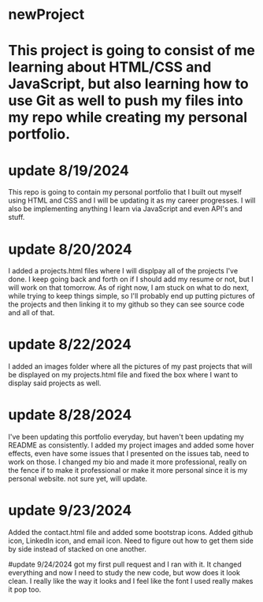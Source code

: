 # newProject

# This project is going to consist of me learning about HTML/CSS and JavaScript, but also learning how to use Git as well to push my files into my repo while creating my personal portfolio.

# update 8/19/2024
This repo is going to contain my personal portfolio that I built out myself using HTML and CSS and I will be updating it as my career progresses. I will also be implementing anything I learn via JavaScript and even API's and stuff.

# update 8/20/2024
I added a projects.html files where I will displpay all of the projects I've done. I keep going back and forth on if I should add my resume or not, but I will work on that tomorrow. As of right now, I am stuck on what to do next, while trying to keep things simple, so I'll probably end up putting pictures of the projects and then linking it to my github so they can see source code and all of that.

# update 8/22/2024
I added an images folder where all the pictures of my past projects that will be displayed on my projects.html file and fixed the box where I want to display said projects as well.

# update 8/28/2024 
I've been updating this portfolio everyday, but haven't been updating my README as consistently. I added my project images and added some hover effects, even have some issues that I presented on the issues tab, need to work on those. I changed my bio and made it more professional, really on the fence if to make it professional or make it more personal since it is my personal website. not sure yet, will update.

# update 9/23/2024 
Added the contact.html file and added some bootstrap icons. Added github icon, LinkedIn icon, and email icon. Need to figure out how to get them side by side instead of stacked on one another. 

#update 9/24/2024 
got my first pull request and I ran with it. It changed everything and now I need to study the new code, but wow does it look clean. I really like the way it looks and I feel like the font I used really makes it pop too. 
